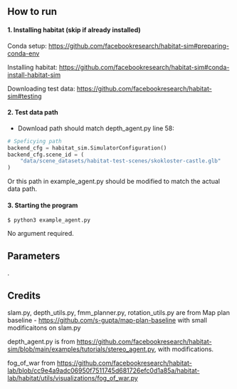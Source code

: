 ## How to run

#### 1. Installing habitat (skip if already installed)

Conda setup: https://github.com/facebookresearch/habitat-sim#preparing-conda-env

Installing habitat: https://github.com/facebookresearch/habitat-sim#conda-install-habitat-sim

Downloading test data: https://github.com/facebookresearch/habitat-sim#testing

#### 2. Test data path

- Download path should match depth_agent.py line 58:

```python
# Speficying path
backend_cfg = habitat_sim.SimulatorConfiguration()
backend_cfg.scene_id = (
    "data/scene_datasets/habitat-test-scenes/skokloster-castle.glb"
)
```

Or this path in example_agent.py should be modified to match the actual data path.

#### 3. Starting the program

```
$ python3 example_agent.py
```
No argument required.

## Parameters

.


## Credits

slam.py, depth_utils.py, fmm_planner.py, rotation_utils.py are from Map plan baseline - https://github.com/s-gupta/map-plan-baseline with small modificaitons on slam.py

depth_agent.py is from https://github.com/facebookresearch/habitat-sim/blob/main/examples/tutorials/stereo_agent.py, with modifications.

fog_of_war from https://github.com/facebookresearch/habitat-lab/blob/cc9e4a9adc06950f7511745d681726efc0d1a85a/habitat-lab/habitat/utils/visualizations/fog_of_war.py
